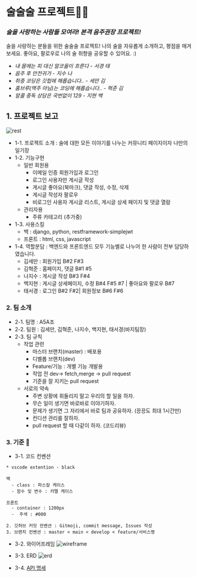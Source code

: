 # 술술술 프로젝트🍾🥂
### _술을 사랑하는 사람들 모여라! 본격 음주권장 프로젝트!_  
  
술을 사랑하는 분들을 위한 술술술 프로젝트! 나의 술을 자유롭게 소개하고, 평점을 매겨보세요. 
좋아요, 팔로우로 나의 술 취향을 공유할 수 있어요. :)

- _내 몸에는 피 대신 알코올이 흐른다   - 서경 태_
- _음주 후 안전귀가 - 지수 나_
- _취중 코딩은 깃헙에 해롭습니다..   - 세만 김_
- _홈브루(맥주 아님)는 코딩에 해롭습니다..   - 혁준 김_
- _알콜 중독 상담은 국번없이 129   - 지현 백_


## 1. 프로젝트 보고

 ![rest](https://github.com/taeseokyoung/drinkdrinkdrink/assets/105770887/b766f01a-c8d4-47eb-9678-8add16f26b2a)

- 1-1. 프로젝트 소개 : 술에 대한 모든 이야기를 나누는 커뮤니티 페이지이자 나만의 일기장
- 1-2. 기능구현
     - 일반 회원용
        - 이메일 인증 회원가입과 로그인
        - 로그인 사용자만 게시글 작성
        - 게시글 좋아요(북마크), 댓글 작성, 수정, 삭제
        - 게시글 작성자 팔로우
        - 비로그인 사용자 게시글 리스트, 게시글 상세 페이지 및 댓글 열람
     - 관리자용
        - 주류 카테고리 (추가중)
- 1-3. 사용스킬
  - 백 : django, python, restframework-simplejwt
  - 프론트 : html, css, javascript
- 1-4. 역할분담 : 백엔드와 프론트엔드 모두 기능별로 나누어 한 사람이 전부 담당하였습니다.
  - 김세만 : 회원가입 B#2 F#3
  - 김혁준 : 홈페이지, 댓글 B#1 #5
  - 나지수 : 게시글 작성 B#3 F#4
  - 백지현 : 게시글 상세페이지, 수정 B#4  F#5 #7 | 좋아요와 팔로우 B#7
  - 태서경 : 로그인 B#2 F#2|  회원정보 B#6 F#6

### 2. 팀 소개
- 2-1. 팀명 : A5A조
- 2-2. 팀원 : 김세만, 김혁준, 나지수, 백지현, 태서경(바지팀장)
- 2-3. 팀 규칙
  - 작업 관련
    - 마스터 브랜치(master) : 배포용
    - 디벨롭 브랜치(dev)
    - Feature/기능 : 개별 기능 개발용
    - 작업 전 dev→ fetch,merge → pull request
    - 기준을 잘 지키는 pull request
  - 서로의 약속
    - 주변 상황에 휘둘리지 말고 우리의 할 일을 하자.
    - 무슨 일이 생기면 바로바로 이야기하자.
    - 문제가 생기면 그 자리에서 바로 팀과 공유하자. (끙끙도 최대 1시간만)
    - 컨디션 관리를 잘하자.
    - pull request 할 때 다같이 하자. (코드리뷰)

### 3. 기준 📂 
- 3-1. 코드 컨벤션
<pre><code>* vscode extention - black

백
  - class : 파스칼 케이스
  - 함수 및 변수 : 카멜 케이스
  
프론트
  - container : 1200px
  -  주색 : #000

2. 깃허브 커밋 컨벤션 : Gitmoji, commit message, Issues 작성
3. 브랜치 컨벤션 : master < main < develop < feature/서비스명
</code></pre>

- 3-2. 와이어프레임
![wireframe](https://github.com/taeseokyoung/drinkdrinkdrink/assets/105770887/97e5cf5a-3872-4b47-97a6-2950972b087d)

- 3-3. ERD
![erd](https://github.com/taeseokyoung/drinkdrinkdrink/assets/105770887/88495217-d8e1-4a7b-a463-87ee29f58f71)  
  
- 3-4. [API 명세](https://www.notion.so/ad5901e2231d4a558a2ae5c93215af55)  
